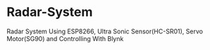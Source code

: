 # Radar-System
Radar System Using ESP8266, Ultra Sonic Sensor(HC-SR01), Servo Motor(SG90) and Controlling With Blynk
